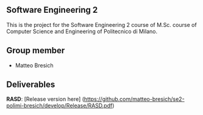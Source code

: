 ## Software Engineering 2
This is the project for the Software Engineering 2 course of M.Sc. course of Computer Science and Engineering of Politecnico di Milano.

## Group member
* Matteo Bresich

## Deliverables
**RASD**: [Release version here] (https://github.com/matteo-bresich/se2-polimi-bresich/develop/Release/RASD.pdf)
